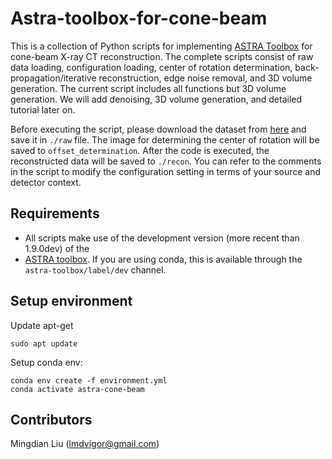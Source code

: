 # Astra-toolbox-for-cone-beam
This is a collection of Python scripts for implementing [ASTRA Toolbox](https://github.com/astra-toolbox/astra-toolbox) 
for cone-beam X-ray CT reconstruction. The complete scripts consist of raw data loading, configuration loading, center 
of rotation determination, back-propagation/iterative reconstruction, edge noise removal, and 3D volume generation. The 
current script includes all functions but 3D volume generation. We will add denoising, 3D volume generation, and 
detailed tutorial later on.

Before executing the script, please download the dataset from [here](https://drive.google.com/file/d/1MB4gLI_lRbVqmQA0ofnqwM9qFJ1joQwE/view) 
and save it in `./raw` file. The image for determining the center of rotation will be saved to `offset_determination`.
After the code is executed, the reconstructed data will be saved to `./recon`. You can refer to the comments in the 
script to modify the configuration setting in terms of your source and detector context.


## Requirements

* All scripts make use of the development version (more recent than 1.9.0dev) of the 
* [ASTRA toolbox](https://www.astra-toolbox.com/). If you are using conda, this is available through the `astra-toolbox/label/dev` channel.

## Setup environment

Update apt-get

```shell
sudo apt update
```

Setup conda env:
```shell
conda env create -f environment.yml
conda activate astra-cone-beam
```

## Contributors

Mingdian Liu (lmdvigor@gmail.com)
